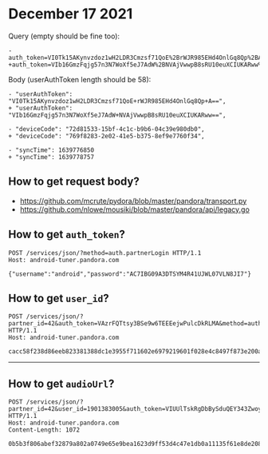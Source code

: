 # December 17 2021

Query (empty should be fine too):

~~~
-auth_token=VI0Tk15AKynvzdoz1wH2LDR3Cmzsf71QoE%2BrWJR985EHd4OnlGq8Qp%2BA%3D%3D&
+auth_token=VIb16GmzFqjg57n3N7WoXf5eJ7AdW%2BNVAjVwwpB8sRU10euXCIUKARww%3D%3D&
~~~

Body (userAuthToken length should be 58):

~~~
- "userAuthToken": "VI0Tk15AKynvzdoz1wH2LDR3Cmzsf71QoE+rWJR985EHd4OnlGq8Qp+A==",
+ "userAuthToken": "VIb16GmzFqjg57n3N7WoXf5eJ7AdW+NVAjVwwpB8sRU10euXCIUKARww==",

- "deviceCode": "72d81533-15bf-4c1c-b9b6-04c39e980db0",
+ "deviceCode": "769f8283-2e02-41e5-b375-8ef9e7760f34",

- "syncTime": 1639776850
+ "syncTime": 1639778757
~~~

## How to get request body?

- https://github.com/mcrute/pydora/blob/master/pandora/transport.py
- https://github.com/nlowe/mousiki/blob/master/pandora/api/legacy.go

## How to get `auth_token`?

~~~
POST /services/json/?method=auth.partnerLogin HTTP/1.1
Host: android-tuner.pandora.com

{"username":"android","password":"AC7IBG09A3DTSYM4R41UJWL07VLN8JI7"}
~~~

## How to get `user_id`?

~~~
POST /services/json/?partner_id=42&auth_token=VAzrFQTtsy3BSe9w6TEEEejwPulcDkRLMA&method=auth.userLogin HTTP/1.1
Host: android-tuner.pandora.com

cacc58f238d86eeb823381388dc1e3955f711602e6979219601f028e4c8497f873e200af9bcf7...
~~~

--------------------------------------------------------------------------------

## How to get `audioUrl`?

~~~
POST /services/json/?partner_id=42&user_id=1901383005&auth_token=VIUUlTskRgDbBySduQEY343ZwoyVPZ1yLQeapGMYNSBZXIt8dLFCIA8w%3D%3D&method=onDemand.getAudioPlaybackInfo HTTP/1.1
Host: android-tuner.pandora.com
Content-Length: 1072

0b5b3f806abef32879a802a0749e65e9bea1623d9ff53d4c47e1db0a11135f61e8de2089919ef...
~~~
